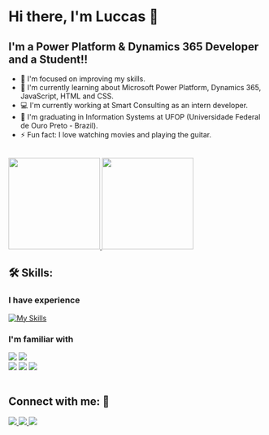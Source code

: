 # Hi there, I'm Luccas :wave:

## I'm a Power Platform & Dynamics 365 Developer and a Student!!

- 🔭 I'm focused on improving my skills.
- 🌱 I'm currently learning about Microsoft Power Platform, Dynamics 365, JavaScript, HTML and CSS.
- :computer: I'm currently working at Smart Consulting as an intern developer.
- :school: I'm graduating in Information Systems at UFOP (Universidade Federal de Ouro Preto - Brazil).
- ⚡ Fun fact: I love watching movies and playing the guitar.

</br>

<div>
  <a href="https://github.com/luccas00">
    <img height="180em" src="github-readme-stats-luccas00.vercel.app/api/top-langs/?username=luccas00&layout=compact&langs_count=10&theme=tokyonight"/>
  </a>
  <a href="https://github.com/luccas00">
    <img height="180em" src="github-readme-stats-luccas00.vercel.app/api?username=luccas00&show_icons=true&theme=tokyonight&include_all_commits=true&count_private=true"/>
  </a>
</div>

## 🛠 Skills:

### I have experience

[![My Skills](https://skillicons.dev/icons?i=c,cs,js,java,git,github)](https://skillicons.dev)

### I'm familiar with

<div>
<a>
  <img src="https://img.shields.io/badge/mac%20os-000000?style=for-the-badge&logo=apple&logoColor=white" target="_blank">
</a>
<a>
  <img src="https://img.shields.io/badge/Windows-0078D6?style=for-the-badge&logo=windows&logoColor=white" target="_blank">
</a>
</div>
<div>
<a>
  <img src="https://img.shields.io/badge/Dynamics%20365-0B53CE.svg?style=for-the-badge&logo=Dynamics-365&logoColor=white" target="_blank">
</a>
<a>
  <img src="https://img.shields.io/badge/Power%20Apps-742774.svg?style=for-the-badge&logo=Power-Apps&logoColor=white" target="_blank">
</a>
<a>
  <img src="https://img.shields.io/badge/Microsoft%20Office-D83B01.svg?style=for-the-badge&logo=Microsoft-Office&logoColor=white" target="_blank">
</a>
</div>

</br>

## Connect with me: :iphone:

<a href="https://www.linkedin.com/in/luccas-carneiro-678689171/" target="_blank">
  <img src="https://img.shields.io/badge/-LinkedIn-%230077B5?style=for-the-badge&logo=linkedin&logoColor=white" target="_blank">
</a>
<a href = "mailto:luccas.carneiro@aluno.ufop.edu.br">
  <img src="https://img.shields.io/badge/-Gmail-%23333?style=for-the-badge&logo=gmail&logoColor=white" target="_blank">
</a>
<a href="https://instagram.com/luccascarneiro/" target="_blank">
  <img src="https://img.shields.io/badge/-Instagram-%23E4405F?style=for-the-badge&logo=instagram&logoColor=white" target="_blank">
</a>
